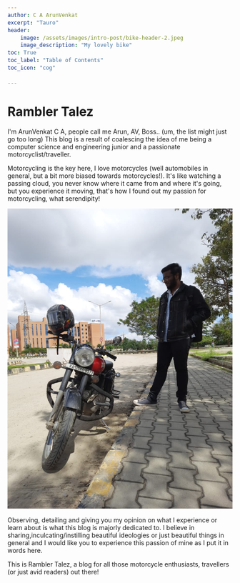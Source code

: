 ```yaml
---
author: C A ArunVenkat
excerpt: "Tauro"
header:
    image: /assets/images/intro-post/bike-header-2.jpeg
    image_description: "My lovely bike"
toc: True
toc_label: "Table of Contents"
toc_icon: "cog"

---
```


# Rambler Talez


I'm ArunVenkat C A, people call me Arun, AV, Boss.. (um, the list might just go too long)
This blog is a result of coalescing the idea of me being a computer science and engineering junior and a passionate motorcyclist/traveller.


Motorcycling is the key here, I love motorcycles (well automobiles in general, but a bit more biased towards motorcycles!).
It's like watching a passing cloud, you never know where it came from and where it's going, but you experience it moving,
that's how I found out my passion for motorcycling, what serendipity!

![](/assets/images/intro-post/me-and-bike.jpeg)

Observing, detailing and giving you my opinion on what I experience or learn about is what this blog is majorly dedicated to.
I believe in sharing,inculcating/instilling beautiful ideologies or just beautiful things in general and I would like you to experience this passion of mine as I put it in words here.


This is Rambler Talez, a blog for all those motorcycle enthusiasts, travellers (or just avid readers) out there!